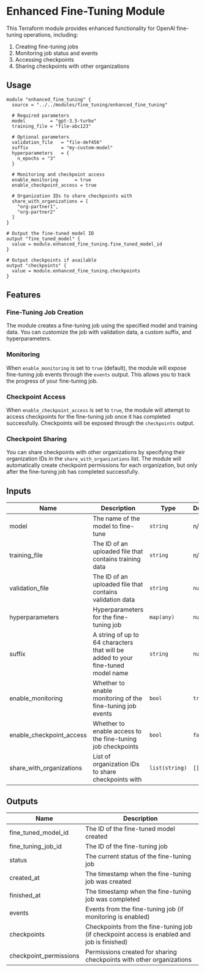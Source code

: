 # Enhanced Fine-Tuning Module

This Terraform module provides enhanced functionality for OpenAI fine-tuning operations, including:

1. Creating fine-tuning jobs
2. Monitoring job status and events
3. Accessing checkpoints
4. Sharing checkpoints with other organizations

## Usage

```hcl
module "enhanced_fine_tuning" {
  source = "../../modules/fine_tuning/enhanced_fine_tuning"

  # Required parameters
  model         = "gpt-3.5-turbo"
  training_file = "file-abc123"
  
  # Optional parameters
  validation_file   = "file-def456"
  suffix            = "my-custom-model"
  hyperparameters   = {
    n_epochs = "3"
  }
  
  # Monitoring and checkpoint access
  enable_monitoring      = true
  enable_checkpoint_access = true
  
  # Organization IDs to share checkpoints with
  share_with_organizations = [
    "org-partner1",
    "org-partner2"
  ]
}

# Output the fine-tuned model ID
output "fine_tuned_model" {
  value = module.enhanced_fine_tuning.fine_tuned_model_id
}

# Output checkpoints if available
output "checkpoints" {
  value = module.enhanced_fine_tuning.checkpoints
}
```

## Features

### Fine-Tuning Job Creation

The module creates a fine-tuning job using the specified model and training data. You can customize the job with validation data, a custom suffix, and hyperparameters.

### Monitoring

When `enable_monitoring` is set to `true` (default), the module will expose fine-tuning job events through the `events` output. This allows you to track the progress of your fine-tuning job.

### Checkpoint Access

When `enable_checkpoint_access` is set to `true`, the module will attempt to access checkpoints for the fine-tuning job once it has completed successfully. Checkpoints will be exposed through the `checkpoints` output.

### Checkpoint Sharing

You can share checkpoints with other organizations by specifying their organization IDs in the `share_with_organizations` list. The module will automatically create checkpoint permissions for each organization, but only after the fine-tuning job has completed successfully.

## Inputs

| Name | Description | Type | Default | Required |
|------|-------------|------|---------|:--------:|
| model | The name of the model to fine-tune | `string` | n/a | yes |
| training_file | The ID of an uploaded file that contains training data | `string` | n/a | yes |
| validation_file | The ID of an uploaded file that contains validation data | `string` | `null` | no |
| hyperparameters | Hyperparameters for the fine-tuning job | `map(any)` | `null` | no |
| suffix | A string of up to 64 characters that will be added to your fine-tuned model name | `string` | `null` | no |
| enable_monitoring | Whether to enable monitoring of the fine-tuning job events | `bool` | `true` | no |
| enable_checkpoint_access | Whether to enable access to the fine-tuning job checkpoints | `bool` | `false` | no |
| share_with_organizations | List of organization IDs to share checkpoints with | `list(string)` | `[]` | no |

## Outputs

| Name | Description |
|------|-------------|
| fine_tuned_model_id | The ID of the fine-tuned model created |
| fine_tuning_job_id | The ID of the fine-tuning job |
| status | The current status of the fine-tuning job |
| created_at | The timestamp when the fine-tuning job was created |
| finished_at | The timestamp when the fine-tuning job was completed |
| events | Events from the fine-tuning job (if monitoring is enabled) |
| checkpoints | Checkpoints from the fine-tuning job (if checkpoint access is enabled and job is finished) |
| checkpoint_permissions | Permissions created for sharing checkpoints with other organizations | 